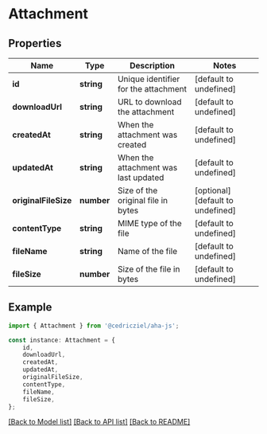 # Attachment


## Properties

Name | Type | Description | Notes
------------ | ------------- | ------------- | -------------
**id** | **string** | Unique identifier for the attachment | [default to undefined]
**downloadUrl** | **string** | URL to download the attachment | [default to undefined]
**createdAt** | **string** | When the attachment was created | [default to undefined]
**updatedAt** | **string** | When the attachment was last updated | [default to undefined]
**originalFileSize** | **number** | Size of the original file in bytes | [optional] [default to undefined]
**contentType** | **string** | MIME type of the file | [default to undefined]
**fileName** | **string** | Name of the file | [default to undefined]
**fileSize** | **number** | Size of the file in bytes | [default to undefined]

## Example

```typescript
import { Attachment } from '@cedricziel/aha-js';

const instance: Attachment = {
    id,
    downloadUrl,
    createdAt,
    updatedAt,
    originalFileSize,
    contentType,
    fileName,
    fileSize,
};
```

[[Back to Model list]](../README.md#documentation-for-models) [[Back to API list]](../README.md#documentation-for-api-endpoints) [[Back to README]](../README.md)
